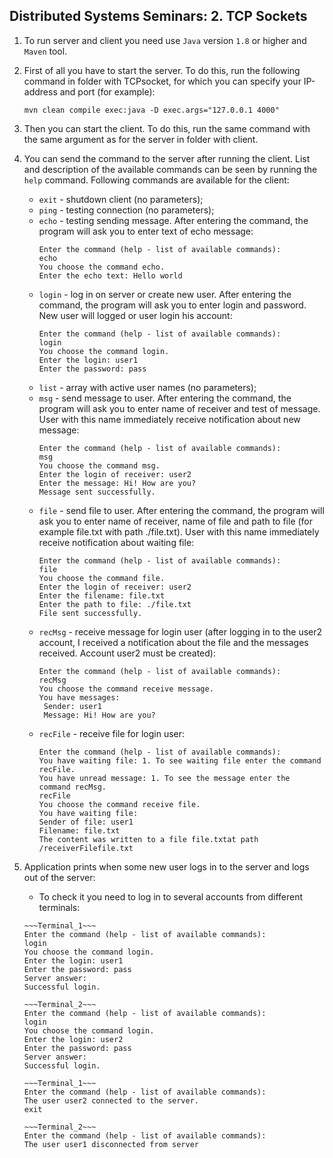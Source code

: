 ## Distributed Systems Seminars: 2. TCP Sockets

1. To run server and client you need use `Java` version `1.8` or higher and `Maven` tool.

2. First of all you have to start the server. To do this, run the following command in folder with TCPsocket, for which you can specify your IP-address and port (for example):
    ```
    mvn clean compile exec:java -D exec.args="127.0.0.1 4000"
    ```
3. Then you can start the client. To do this, run the same command with the same argument as for the server in folder with client.

4. You can send the command to the server after running the client. List and description of the available commands can be seen by running the `help` command. Following commands are available for the client:
    
    - `exit` - shutdown client (no parameters);
    - `ping` - testing connection (no parameters);
    - `echo` - testing sending message. After entering the command, the program will ask you to enter text of echo message:
        ```
        Enter the command (help - list of available commands):
        echo
        You choose the command echo.
        Enter the echo text: Hello world
        ```
    - `login` - log in on server or create new user. After entering the command, the program will ask you to enter login and password. New user will logged or user login his account:
        ```
        Enter the command (help - list of available commands):
        login
        You choose the command login.
        Enter the login: user1
        Enter the password: pass
        ```
    - `list` - array with active user names (no parameters);
    - `msg` - send message to user. After entering the command, the program will ask you to enter name of receiver and test of message. User with this name immediately receive notification about new message:
        ```
        Enter the command (help - list of available commands):
        msg
        You choose the command msg.
        Enter the login of receiver: user2
        Enter the message: Hi! How are you?
        Message sent successfully.
        ```
    - `file` - send file to user. After entering the command, the program will ask you to enter name of receiver, name of file and path to file (for example file.txt with path ./file.txt). User with this name immediately receive notification about waiting file:
        ```
        Enter the command (help - list of available commands):
        file
        You choose the command file.
        Enter the login of receiver: user2
        Enter the filename: file.txt
        Enter the path to file: ./file.txt
        File sent successfully.
        ```
    - `recMsg` - receive message for login user (after  logging in to the user2 account, I received a notification about the file and the messages received. Account user2 must be created):
        ```
        Enter the command (help - list of available commands):
        recMsg
        You choose the command receive message.
        You have messages:
         Sender: user1
         Message: Hi! How are you?
        ```
    - `recFile` - receive file for login user:
        ```
        Enter the command (help - list of available commands):
        You have waiting file: 1. To see waiting file enter the command recFile.
        You have unread message: 1. To see the message enter the command recMsg.
        recFile
        You choose the command receive file.
        You have waiting file:
        Sender of file: user1
        Filename: file.txt
        The content was written to a file file.txtat path /receiverFilefile.txt
        ```
      
5. Application prints when some new user logs in to the server and logs out of the server:
    - To check it you need to log in to several accounts from different terminals:
    ``` 
    ~~~Terminal_1~~~
    Enter the command (help - list of available commands):
    login
    You choose the command login.
    Enter the login: user1
    Enter the password: pass
    Server answer:
    Successful login.
    ```
    ```
    ~~~Terminal_2~~~
    Enter the command (help - list of available commands):
    login
    You choose the command login.
    Enter the login: user2
    Enter the password: pass
    Server answer:
    Successful login.
    ```
    ```
    ~~~Terminal_1~~~
    Enter the command (help - list of available commands):
    The user user2 connected to the server.
    exit
    ```
    ```
    ~~~Terminal_2~~~
    Enter the command (help - list of available commands):
    The user user1 disconnected from server
    ```